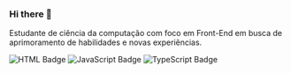 ### Hi there 👋

Estudante de ciência da computação com foco em Front-End em busca de aprimoramento de habilidades e novas experiências.
<!--
**PedruBorges/PedruBorges** is a ✨ _special_ ✨ repository because its `README.md` (this file) appears on your GitHub profile.

Here are some ideas to get you started:

- 🔭 I’m currently working on ...
- 🌱 I’m currently learning ...
- 👯 I’m looking to collaborate on ...
- 🤔 I’m looking for help with ...
- 💬 Ask me about ...
- 📫 How to reach me: ...
- 😄 Pronouns: ...
- ⚡ Fun fact: ...
-->
![HTML Badge](https://img.shields.io/badge/-HTML-orange)
![JavaScript Badge](https://img.shields.io/badge/-JavaScript-yellow)
![TypeScript Badge](https://img.shields.io/badge/-TypeScript-blue)
